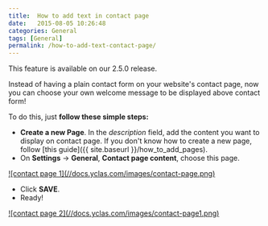 ```yaml
---
title:  How to add text in contact page
date:   2015-08-05 10:26:48
categories: General
tags: [General]
permalink: /how-to-add-text-contact-page/
---
```

<div class="alert alert-warning">
<strong><i class="glyphicon glyphicon-warning-sign"></i> </strong> This feature is available on our 2.5.0 release.
</div>

Instead of having a plain contact form on your website's contact page, now you can choose your own welcome message to be displayed above contact form!

To do this, just **follow these simple steps:**

+ **Create a new Page**. In the _description_ field, add the content you want to display on contact page. If you don't know how to create a new page, follow [this guide]({{ site.baseurl }}/how_to_add_pages).
+ On **Settings** -> **General**, **Contact page content**, choose this page.

<a href="//docs.yclas.com/images/contact-page.png" class="thumbnail gallery-item" data-gallery>
![contact page 1](//docs.yclas.com/images/contact-page.png)
</a>

+ Click **SAVE**.
+ Ready!

<a href="//docs.yclas.com/images/contact-page1.png" class="thumbnail gallery-item" data-gallery>
![contact page 2](//docs.yclas.com/images/contact-page1.png)
</a>